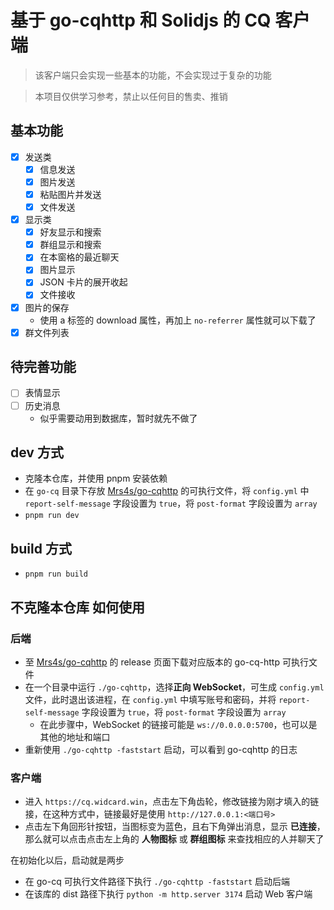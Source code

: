 # 基于 go-cqhttp 和 Solidjs 的 CQ 客户端

> 该客户端只会实现一些基本的功能，不会实现过于复杂的功能

> 本项目仅供学习参考，禁止以任何目的售卖、推销

## 基本功能

- [x] 发送类
    - [x] 信息发送
    - [x] 图片发送
    - [x] 粘贴图片并发送
    - [x] 文件发送
- [x] 显示类
    - [x] 好友显示和搜索
    - [x] 群组显示和搜索
    - [x] 在本窗格的最近聊天
    - [x] 图片显示
    - [x] JSON 卡片的展开收起
    - [x] 文件接收
- [x] 图片的保存
    - 使用 a 标签的 download 属性，再加上 `no-referrer` 属性就可以下载了
- [x] 群文件列表

## 待完善功能

- [ ] 表情显示
- [ ] 历史消息
    - 似乎需要动用到数据库，暂时就先不做了

## dev 方式

- 克隆本仓库，并使用 pnpm 安装依赖
- 在 `go-cq` 目录下存放 [Mrs4s/go-cqhttp](https://github.com/Mrs4s/go-cqhttp) 的可执行文件，将 `config.yml` 中 `report-self-message` 字段设置为 `true`，将 `post-format` 字段设置为 `array`
- `pnpm run dev`

## build 方式

- `pnpm run build`

## 不克隆本仓库 如何使用

### 后端

- 至 [Mrs4s/go-cqhttp](https://github.com/Mrs4s/go-cqhttp) 的 release 页面下载对应版本的 go-cq-http 可执行文件
- 在一个目录中运行 `./go-cqhttp`，选择**正向 WebSocket**，可生成 `config.yml` 文件，此时退出该进程，在 `config.yml` 中填写账号和密码，并将 `report-self-message` 字段设置为 `true`，将 `post-format` 字段设置为 `array`
    - 在此步骤中，WebSocket 的链接可能是 `ws://0.0.0.0:5700`，也可以是其他的地址和端口
- 重新使用 `./go-cqhttp -faststart` 启动，可以看到 go-cqhttp 的日志

### 客户端

- 进入 `https://cq.widcard.win`，点击左下角齿轮，修改链接为刚才填入的链接，在这种方式中，链接最好是使用 `http://127.0.0.1:<端口号>`
- 点击左下角回形针按钮，当图标变为蓝色，且右下角弹出消息，显示 **已连接**，那么就可以点击点击左上角的 **人物图标** 或 **群组图标** 来查找相应的人并聊天了

在初始化以后，启动就是两步

- 在 go-cq 可执行文件路径下执行 `./go-cqhttp -faststart` 启动后端
- 在该库的 dist 路径下执行 `python -m http.server 3174` 启动 Web 客户端
